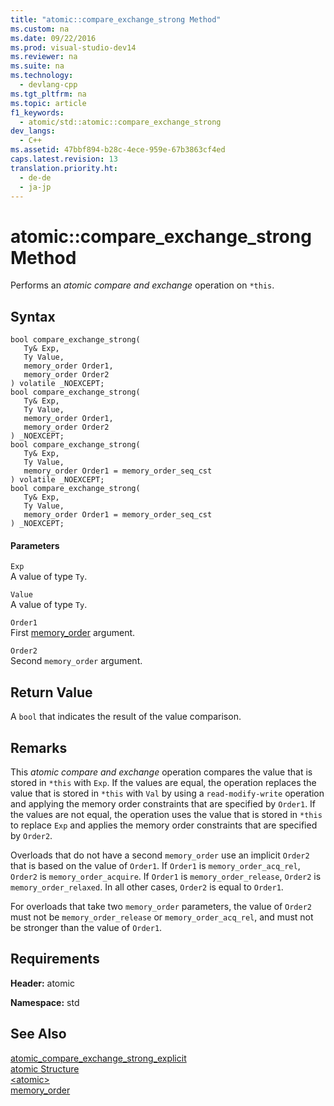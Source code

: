 ```yaml
---
title: "atomic::compare_exchange_strong Method"
ms.custom: na
ms.date: 09/22/2016
ms.prod: visual-studio-dev14
ms.reviewer: na
ms.suite: na
ms.technology: 
  - devlang-cpp
ms.tgt_pltfrm: na
ms.topic: article
f1_keywords: 
  - atomic/std::atomic::compare_exchange_strong
dev_langs: 
  - C++
ms.assetid: 47bbf894-b28c-4ece-959e-67b3863cf4ed
caps.latest.revision: 13
translation.priority.ht: 
  - de-de
  - ja-jp
---
```

# atomic::compare_exchange_strong Method
Performs an *atomic compare and exchange* operation on `*this`.  
  
## Syntax  
  
```  
bool compare_exchange_strong(  
   Ty& Exp,  
   Ty Value,  
   memory_order Order1,  
   memory_order Order2  
) volatile _NOEXCEPT;  
bool compare_exchange_strong(  
   Ty& Exp,  
   Ty Value,  
   memory_order Order1,  
   memory_order Order2  
) _NOEXCEPT;  
bool compare_exchange_strong(  
   Ty& Exp,  
   Ty Value,  
   memory_order Order1 = memory_order_seq_cst  
) volatile _NOEXCEPT;  
bool compare_exchange_strong(  
   Ty& Exp,  
   Ty Value,  
   memory_order Order1 = memory_order_seq_cst  
) _NOEXCEPT;  
```  
  
#### Parameters  
 `Exp`  
 A value of type `Ty`.  
  
 `Value`  
 A value of type `Ty`.  
  
 `Order1`  
 First [memory_order](../vs140/memory_order-enum.md) argument.  
  
 `Order2`  
 Second `memory_order` argument.  
  
## Return Value  
 A `bool` that indicates the result of the value comparison.  
  
## Remarks  
 This *atomic compare and exchange* operation compares the value that is stored in `*this` with `Exp`. If the values are equal, the operation replaces the value that is stored in `*this` with `Val` by using a `read-modify-write` operation and applying the memory order constraints that are specified by `Order1`. If the values are not equal, the operation uses the value that is stored in `*this` to replace `Exp` and applies the memory order constraints that are specified by `Order2`.  
  
 Overloads that do not have a second `memory_order` use an implicit `Order2` that is based on the value of `Order1`. If `Order1` is `memory_order_acq_rel`, `Order2` is `memory_order_acquire`. If `Order1` is `memory_order_release`, `Order2` is `memory_order_relaxed`. In all other cases, `Order2` is equal to `Order1`.  
  
 For overloads that take two `memory_order` parameters, the value of `Order2` must not be `memory_order_release` or `memory_order_acq_rel`, and must not be stronger than the value of `Order1`.  
  
## Requirements  
 **Header:** atomic  
  
 **Namespace:** std  
  
## See Also  
 [atomic_compare_exchange_strong_explicit](../vs140/atomic_compare_exchange_strong_explicit-function.md)   
 [atomic Structure](../vs140/atomic-structure.md)   
 [<atomic\>](../vs140/-atomic-.md)   
 [memory_order](../vs140/memory_order-enum.md)